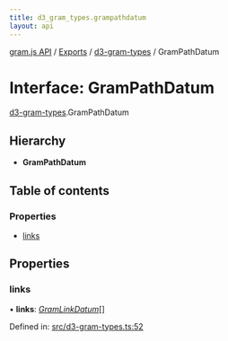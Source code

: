 ```yaml
---
title: d3_gram_types.grampathdatum
layout: api
---
```


[gram.js API](../README.md) / [Exports](../modules.md) / [d3-gram-types](../modules/d3_gram_types.md) / GramPathDatum

# Interface: GramPathDatum

[d3-gram-types](../modules/d3_gram_types.md).GramPathDatum

## Hierarchy

* **GramPathDatum**

## Table of contents

### Properties

- [links](d3_gram_types.grampathdatum.md#links)

## Properties

### links

• **links**: [*GramLinkDatum*](d3_gram_types.gramlinkdatum.md)[]

Defined in: [src/d3-gram-types.ts:52](https://github.com/gram-data/d3-gram/blob/f6f773c/src/d3-gram-types.ts#L52)
